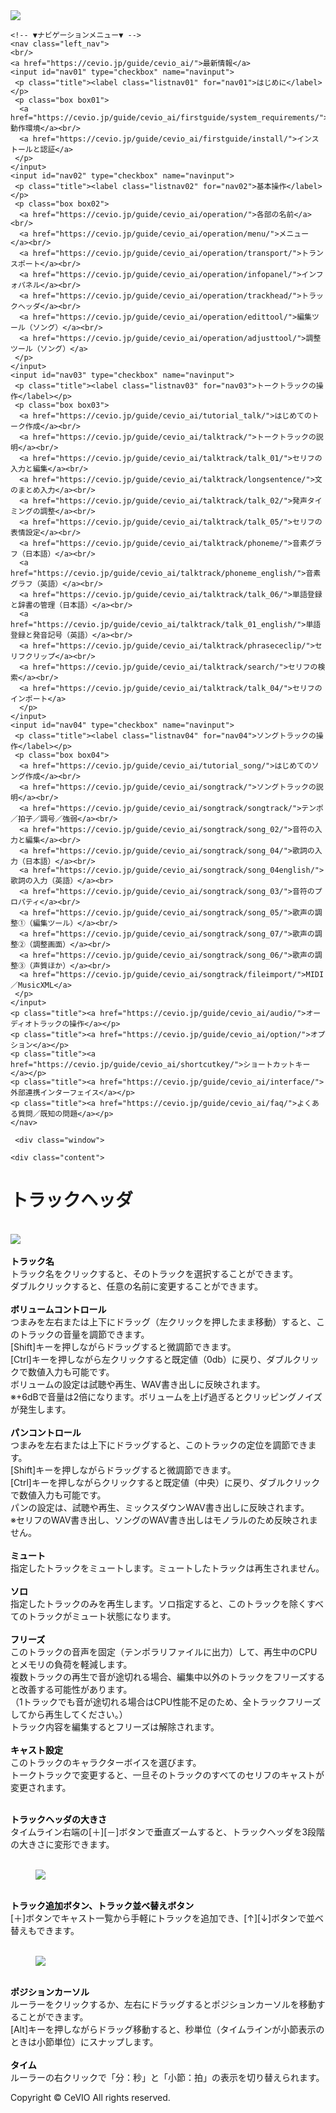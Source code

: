 <!doctype html>
<html>
<head>
   <meta charset="utf-8"/>
   <title>CeVIO AI ユーザーズガイド ┃ トラックヘッダ</title>
   <link rel="stylesheet" href="../../css/style.css">
</head>

<body>
    <!-- ▼ヘッダー▼ -->
    <div class="header">
  <img src="https://cevio.jp/guide/cevio_ai/image/header_image_title.png">
</div>   <!-- ▲ヘッダー▲ -->
   
   <main class="main">

   <!-- ▼ナビゲーションメニュー▼ -->
    <!-- ▼ナビゲーションメニュー▼ -->
    <nav class="left_nav">
    <br/>
    <a href="https://cevio.jp/guide/cevio_ai/">最新情報</a>
    <input id="nav01" type="checkbox" name="navinput">
     <p class="title"><label class="listnav01" for="nav01">はじめに</label></p>
     <p class="box box01">
      <a href="https://cevio.jp/guide/cevio_ai/firstguide/system_requirements/">動作環境</a><br/>
      <a href="https://cevio.jp/guide/cevio_ai/firstguide/install/">インストールと認証</a>
     </p>
    </input>
    <input id="nav02" type="checkbox" name="navinput">
     <p class="title"><label class="listnav02" for="nav02">基本操作</label></p>
     <p class="box box02">
      <a href="https://cevio.jp/guide/cevio_ai/operation/">各部の名前</a><br/>
      <a href="https://cevio.jp/guide/cevio_ai/operation/menu/">メニュー</a><br/>
      <a href="https://cevio.jp/guide/cevio_ai/operation/transport/">トランスポート</a><br/>
      <a href="https://cevio.jp/guide/cevio_ai/operation/infopanel/">インフォパネル</a><br/>
      <a href="https://cevio.jp/guide/cevio_ai/operation/trackhead/">トラックヘッダ</a><br/>
      <a href="https://cevio.jp/guide/cevio_ai/operation/edittool/">編集ツール（ソング）</a><br/>
      <a href="https://cevio.jp/guide/cevio_ai/operation/adjusttool/">調整ツール（ソング）</a>
     </p>
    </input>
    <input id="nav03" type="checkbox" name="navinput">
     <p class="title"><label class="listnav03" for="nav03">トークトラックの操作</label></p>
     <p class="box box03">
      <a href="https://cevio.jp/guide/cevio_ai/tutorial_talk/">はじめてのトーク作成</a><br/>
      <a href="https://cevio.jp/guide/cevio_ai/talktrack/">トークトラックの説明</a><br/>
      <a href="https://cevio.jp/guide/cevio_ai/talktrack/talk_01/">セリフの入力と編集</a><br/>
      <a href="https://cevio.jp/guide/cevio_ai/talktrack/longsentence/">文のまとめ入力</a><br/>
      <a href="https://cevio.jp/guide/cevio_ai/talktrack/talk_02/">発声タイミングの調整</a><br/>
      <a href="https://cevio.jp/guide/cevio_ai/talktrack/talk_05/">セリフの表情設定</a><br/>
      <a href="https://cevio.jp/guide/cevio_ai/talktrack/phoneme/">音素グラフ（日本語）</a><br/>
      <a href="https://cevio.jp/guide/cevio_ai/talktrack/phoneme_english/">音素グラフ（英語）</a><br/>
      <a href="https://cevio.jp/guide/cevio_ai/talktrack/talk_06/">単語登録と辞書の管理（日本語）</a><br/>
      <a href="https://cevio.jp/guide/cevio_ai/talktrack/talk_01_english/">単語登録と発音記号（英語）</a><br/>
      <a href="https://cevio.jp/guide/cevio_ai/talktrack/phrasececlip/">セリフクリップ</a><br/>
      <a href="https://cevio.jp/guide/cevio_ai/talktrack/search/">セリフの検索</a><br/>
      <a href="https://cevio.jp/guide/cevio_ai/talktrack/talk_04/">セリフのインポート</a>
      </p>
    </input>
    <input id="nav04" type="checkbox" name="navinput">
     <p class="title"><label class="listnav04" for="nav04">ソングトラックの操作</label></p>
     <p class="box box04">
      <a href="https://cevio.jp/guide/cevio_ai/tutorial_song/">はじめてのソング作成</a><br/>
      <a href="https://cevio.jp/guide/cevio_ai/songtrack/">ソングトラックの説明</a><br/>
      <a href="https://cevio.jp/guide/cevio_ai/songtrack/songtrack/">テンポ／拍子／調号／強弱</a><br/>
      <a href="https://cevio.jp/guide/cevio_ai/songtrack/song_02/">音符の入力と編集</a><br/>
      <a href="https://cevio.jp/guide/cevio_ai/songtrack/song_04/">歌詞の入力（日本語）</a><br/>
      <a href="https://cevio.jp/guide/cevio_ai/songtrack/song_04english/">歌詞の入力（英語）</a><br>
      <a href="https://cevio.jp/guide/cevio_ai/songtrack/song_03/">音符のプロパティ</a><br/>
      <a href="https://cevio.jp/guide/cevio_ai/songtrack/song_05/">歌声の調整①（編集ツール）</a><br/>
      <a href="https://cevio.jp/guide/cevio_ai/songtrack/song_07/">歌声の調整②（調整画面）</a><br/>
      <a href="https://cevio.jp/guide/cevio_ai/songtrack/song_06/">歌声の調整③（声質ほか）</a><br/>
      <a href="https://cevio.jp/guide/cevio_ai/songtrack/fileimport/">MIDI／MusicXML</a>
     </p>
    </input>
    <p class="title"><a href="https://cevio.jp/guide/cevio_ai/audio/">オーディオトラックの操作</a></p>
    <p class="title"><a href="https://cevio.jp/guide/cevio_ai/option/">オプション</a></p>
    <p class="title"><a href="https://cevio.jp/guide/cevio_ai/shortcutkey/">ショートカットキー</a></p>
    <p class="title"><a href="https://cevio.jp/guide/cevio_ai/interface/">外部連携インターフェイス</a></p>
    <p class="title"><a href="https://cevio.jp/guide/cevio_ai/faq/">よくある質問／既知の問題</a></p>
    </nav>
<!-- ▲ナビゲーションメニュー▲ -->   <!-- ▲ナビゲーションメニュー▲ -->

     <div class="window">
   <!-- ▼コンテンツ要素▼ -->
    <div class="content">
<h1>トラックヘッダ</h1>
<br/>
<div class="main_text">

<div><img src='../../image/05_w.png' border='0'/></div>
<br/>
<b><font color='#000000'>トラック名</font></b><br/>
トラック名をクリックすると、そのトラックを選択することができます。<br/>
ダブルクリックすると、任意の名前に変更することができます。<br/>
<br/>
<b><font color='#000000'>ボリュームコントロール</font></b><br/>
つまみを左右または上下にドラッグ（左クリックを押したまま移動）すると、このトラックの音量を調節できます。<br/>
[Shift]キーを押しながらドラッグすると微調節できます。<br/>
[Ctrl]キーを押しながら左クリックすると既定値（0db）に戻り、ダブルクリックで数値入力も可能です。<br/>
ボリュームの設定は試聴や再生、WAV書き出しに反映されます。<br/>
※+6dBで音量は2倍になります。ボリュームを上げ過ぎるとクリッピングノイズが発生します。<br/>
<br/>
<b><font color='#000000'>パンコントロール</font></b><br/>
つまみを左右または上下にドラッグすると、このトラックの定位を調節できます。<br/>
[Shift]キーを押しながらドラッグすると微調節できます。<br/>
[Ctrl]キーを押しながらクリックすると既定値（中央）に戻り、ダブルクリックで数値入力も可能です。<br/>
パンの設定は、試聴や再生、ミックスダウンWAV書き出しに反映されます。<br/>
※セリフのWAV書き出し、ソングのWAV書き出しはモノラルのため反映されません。<br/>
<br/>
<b><font color='#000000'>ミュート</font></b><br/>
指定したトラックをミュートします。ミュートしたトラックは再生されません。<br/>
<br/>
<b><font color='#000000'>ソロ</font></b><br/>
指定したトラックのみを再生します。ソロ指定すると、このトラックを除くすべてのトラックがミュート状態になります。<br/>
<br/>
<b><font color='#000000'>フリーズ</font></b><br/>
このトラックの音声を固定（テンポラリファイルに出力）して、再生中のCPUとメモリの負荷を軽減します。<br/>
複数トラックの再生で音が途切れる場合、編集中以外のトラックをフリーズすると改善する可能性があります。<br/>
（1トラックでも音が途切れる場合はCPU性能不足のため、全トラックフリーズしてから再生してください。）<br/>
トラック内容を編集するとフリーズは解除されます。<br/>
<br/>
<b><font color='#000000'>キャスト設定</font></b><br/>
このトラックのキャラクターボイスを選びます。<br/>
トークトラックで変更すると、一旦そのトラックのすべてのセリフのキャストが変更されます。<br/>
<br/>
<!--blockquote style='margin:0px 0px 0px 40px;border:none;padding:0px'>
<div><img src='../../image/06_w.png' border='0'/></div>
</blockquote>
<br/-->

<b><font color='#000000'>トラックヘッダの大きさ</font></b><br/>
タイムライン右端の[＋][－]ボタンで垂直ズームすると、トラックヘッダを3段階の大きさに変形できます。<br/>
<br/>
<blockquote style='margin:0px 0px 0px 40px;border:none;padding:0px'>
<div><img src='../../image/trackhead_zoom.png' border='0'/></div>
</blockquote>
<br/>

<b><font color='#000000'>トラック追加ボタン、トラック並べ替えボタン</font></b><br/>
[＋]ボタンでキャスト一覧から手軽にトラックを追加でき、[↑][↓]ボタンで並べ替えもできます。<br/>
<br/>
<blockquote style='margin:0px 0px 0px 40px;border:none;padding:0px'>
<div><img src='../../image/ccs60ss1017.png' border='0'/></div>
</blockquote>
<br/>

<b><font color='#000000'>ポジションカーソル</font></b><br/>
ルーラーをクリックするか、左右にドラッグするとポジションカーソルを移動することができます。<br/>
[Alt]キーを押しながらドラッグ移動すると、秒単位（タイムラインが小節表示のときは小節単位）にスナップします。<br/>
<br/>
<b><font color='#000000'>タイム</font></b><br/>
ルーラーの右クリックで「分：秒」と「小節：拍」の表示を切り替えられます。<br/>

</div>
</div>
   <!-- ▲コンテンツ要素▲ -->
  </div>
  </main>
    
</body>

 <!-- ▼フッター▼ -->
  <div class="footer">
 <p>Copyright © CeVIO All rights reserved.</p>
</div>
 <!-- ▲フッター▲ -->